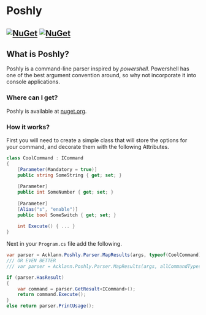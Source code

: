 # Poshly
[![NuGet](https://img.shields.io/nuget/v/Acklann.Poshly.svg)](https://www.nuget.org/packages/Acklann.Poshly/)
[![NuGet](https://img.shields.io/nuget/dt/Acklann.Poshly.svg)](https://www.nuget.org/packages/Acklann.Poshly/)
---

## What is Poshly?
Poshly is a command-line parser inspired by *powershell*. Powershell has one of the best argument convention around, so why not incorporate it into  console applications.

### Where can I get?
Poshly is available at [nuget.org](https://www.nuget.org/packages/Acklann.Poshly).

### How it works?
First you will need to create a simple class that will store the options for your command, and decorate them with the following Attributes.

```csharp
class CoolCommand : ICommand
{
    [Parameter(Mandatory = true)]
    public string SomeString { get; set; }
    
    [Parameter]
    public int SomeNumber { get; set; }
    
    [Parameter]
    [Alias("s", "enable")]
    public bool SomeSwitch { get; set; }
    
    int Execute() { ... }
}
```

Next in your `Program.cs` file add the following.

```csharp
var parser = Acklann.Poshly.Parser.MapResults(args, typeof(CoolCommand));
/// OR EVEN BETTER
/// var parser = Acklann.Poshly.Parser.MapResults(args, allCommandTypes);

if (parser.HasResult)
{
    var command = parser.GetResult<ICommand>();
    return command.Execute();
}
else return parser.PrintUsage();
```



